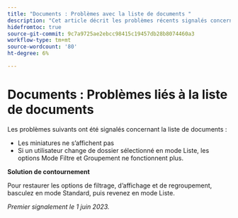 ```yaml
---
title: "Documents : Problèmes avec la liste de documents "
description: "Cet article décrit les problèmes récents signalés concernant la liste de documents."
hidefromtoc: true
source-git-commit: 9c7a9725ae2ebcc98415c19457db28b8074460a3
workflow-type: tm+mt
source-wordcount: '80'
ht-degree: 6%

---
```



# Documents : Problèmes liés à la liste de documents

<!--This article is on the WF and WFP TOCs-->

Les problèmes suivants ont été signalés concernant la liste de documents :

* Les miniatures ne s’affichent pas
* Si un utilisateur change de dossier sélectionné en mode Liste, les options Mode Filtre et Groupement ne fonctionnent plus.

**Solution de contournement**

Pour restaurer les options de filtrage, d’affichage et de regroupement, basculez en mode Standard, puis revenez en mode Liste.

_Premier signalement le 1 juin 2023._

